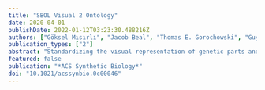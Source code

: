 ```yaml
---
title: "SBOL Visual 2 Ontology"
date: 2020-04-01
publishDate: 2022-01-12T03:23:30.488216Z
authors: ["Göksel Mısırlı", "Jacob Beal", "Thomas E. Gorochowski", "Guy-Bart Stan", "Anil Wipat", "Chris J. Myers"]
publication_types: ["2"]
abstract: "Standardizing the visual representation of genetic parts and circuits is essential for unambiguously creating and interpreting genetic designs. To this end, an increasing number of tools are adopting well-defined glyphs from the Synthetic Biology Open Language (SBOL) Visual standard to represent various genetic parts and their relationships. However, the implementation and maintenance of the relationships between biological elements or concepts and their associated glyphs has up to now been left up to tool developers. We address this need with the SBOL Visual 2 Ontology, a machine-accessible resource that provides rules for mapping from genetic parts, molecules, and interactions between them, to agreed SBOL Visual glyphs. This resource, together with a web service, can be used as a library to simplify the development of visualization tools, as a stand-alone resource to computationally search for suitable glyphs, and to help facilitate integration with existing biological ontologies and standards in synthetic biology."
featured: false
publication: "*ACS Synthetic Biology*"
doi: "10.1021/acssynbio.0c00046"
---
```


